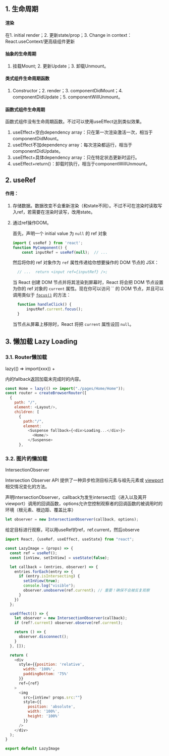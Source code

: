 ## 1. 生命周期

#### 渲染

在1. initial render；2. 更新state/prop；3. Change in context：React.useContext/更高级组件更新

#### 抽象的生命周期

1. 挂载Mount; 2. 更新Update；3. 卸载Unmount。

#### 类式组件生命周期函数

1. Constructor；2. render；3. componentDidMount；4. componentDidUpdate；5. componentWillUnmount。

#### 函数式组件生命周期

函数式组件没有生命周期函数。不过可以使用useEffect达到类似效果。

1. useEffect+空白dependency array：只在第一次渲染激活一次，相当于componentDidMount。
2. useEffect不加dependency array：每次渲染都运行，相当于componentDidUpdate。
3. useEffect+具体dependency array：只在特定状态更新时运行。
4. useEffect+return()：卸载时执行，相当于componentWillUnmount。



## 2. useRef

#### 作用：

1. 存储数据。数据改变不会重新渲染（和state不同）。不过不可在渲染时读取写入ref，若需要在渲染时读写，改用state。

2. 通过ref操作DOM。

   首先，声明一个 initial value 为 `null` 的 ref 对象

   ```javascript
   import { useRef } from 'react';
   function MyComponent() {  
       const inputRef = useRef(null);  // ...
   ```

   然后将你的 ref 对象作为 `ref` 属性传递给你想要操作的 DOM 节点的 JSX：

   ```javascript
     // ...  return <input ref={inputRef} />;
   ```

   当 React 创建 DOM 节点并将其渲染到屏幕时，React 将会把 DOM 节点设置为你的 ref 对象的 `current` 属性。现在你可以访问 `` 的 DOM 节点，并且可以调用类似于 [`focus()`](https://developer.mozilla.org/zh-CN/docs/Web/API/HTMLElement/focus) 的方法：

   ```javascript
     function handleClick() {    
         inputRef.current.focus();  
     }
   ```

   当节点从屏幕上移除时，React 将把 `current` 属性设回 `null`。
   
   

## 3. 懒加载 Lazy Loading

### 3.1. Router懒加载

lazy(() => import(xxx)) + <Suspense fallback={}> <Home/></Suspense>

<Suspense>内的fallback返回加载未完成时的内容。

```javascript
const Home = lazy(() => import("./pages/Home/Home"));
const router = createBrowserRouter([
  {
    path: "/",
    element: <Layout/>,
    children: [
      {
        path:"/",
        element: 
          <Suspense fallback={<div>Loading...</div>}>
            <Home/>
          </Suspense>
      },
```



### 3.2. 图片的懒加载

IntersectionObserver

Intersection Observer API 提供了一种异步检测目标元素与祖先元素或 [viewport](https://developer.mozilla.org/zh-CN/docs/Glossary/Viewport) 相交情况变化的方法。 

声明IntersectionObserver，callback为发生intersect后（进入以及离开viewport）调用的回调函数，options允许您控制观察者的回调函数的被调用时的环境（根元素、根边距、覆盖比率）

```javascript
let observer = new IntersectionObserver(callback, options);
```

给定目标进行观察，可以用useRef的ref，ref.current，然后observe

```javascript
import React, {useRef, useEffect, useState} from "react";

const LazyImage = (props) => {
  const ref = useRef();
  const [inView, setInView] = useState(false);

  let callback = (entries, observer) => {
    entries.forEach(entry => {
      if (entry.isIntersecting) {
        setInView(true);
        console.log("visible");
        observer.unobserve(ref.current); // 重要！确保不会被反复观察
      }
    })
  };

  useEffect(() => {
    let observer = new IntersectionObserver(callback);
    if (ref?.current) observer.observe(ref.current);

    return () => {
      observer.disconnect();
    }
  }, []);

  return (
    <div 
      style={{position: 'relative', 
        width: '100%', 
        paddingBottom: '75%'
      }}
      ref={ref} 
    >
      <img 
        src={inView? props.src:""}
        style={{
          position: 'absolute',
          width: '100%',
          height: '100%'
        }} 
      />
    </div>
  );
}

export default LazyImage
```

